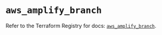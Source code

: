 # `aws_amplify_branch`

Refer to the Terraform Registry for docs: [`aws_amplify_branch`](https://registry.terraform.io/providers/hashicorp/aws/6.19.0/docs/resources/amplify_branch).
